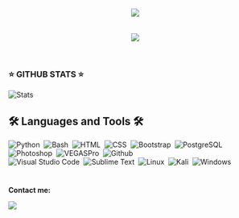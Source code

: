 <h1 align="center"><img src="https://user-images.githubusercontent.com/75953873/111233290-7c961d00-85cb-11eb-982b-1cdfb0396225.png"></h1>
<p align="center">

  <div id="header" align="center">
  <img src="https://komarev.com/ghpvc/?username=R3LI4NT&style=for-the-badge&color=green" alt=""/>

  <a href="https://github.com/DenverCoder1/readme-typing-svg"><img src="https://readme-typing-svg.herokuapp.com?size=14&width=435&color=14FF00&lines=Cuanto+m%C3%A1s+silencioso+te+vuelves%2C+m%C3%A1s+puedes+o%C3%ADr."></a>
</div>
</p>
</br>  

### ⭐ GITHUB STATS ⭐

![Stats](https://github-readme-stats.vercel.app/api?username=r3li4nt&theme=chartreuse-dark&show_icons=true)


## 🛠 Languages and Tools 🛠

![Python](https://img.shields.io/badge/Python-05122A?style=flat&logo=python&logoColor=ffdd54)&nbsp;
![Bash](https://img.shields.io/badge/Bash-05122A?style=flat&logo=gnu-bash&logoColor=89E051)&nbsp;
![HTML](https://img.shields.io/badge/-HTML-05122A?style=flat&logo=HTML5)&nbsp; 
![CSS](https://img.shields.io/badge/-CSS-05122A?style=flat&logo=CSS3&logoColor=1572B6)&nbsp; 
![Bootstrap](https://img.shields.io/badge/-Bootstrap-05122A?style=flat&logo=bootstrap&logoColor=563D7C)&nbsp;
![PostgreSQL](https://img.shields.io/badge/-PostgreSQL-05122A?style=flat&logo=postgresql&logoColor=1572B6)&nbsp; 
![Photoshop](https://img.shields.io/badge/-Photoshop-05122A?style=flat&logo=adobe-photoshop)&nbsp;
![VEGASPro](https://img.shields.io/badge/-VEGASPro-05122A?style=flat&logo=vega)&nbsp;
![Github](https://img.shields.io/badge/-Github-05122A?style=flat&logo=github&logoColor=white)&nbsp; \
![Visual Studio Code](https://img.shields.io/badge/-Visual%20Studio%20Code-05122A?style=flat&logo=visual-studio-code&logoColor=007ACC)&nbsp; 
![Sublime Text](https://img.shields.io/badge/Sublime_Text-05122A?style=flat&logo=sublime-text&logoColor=important)&nbsp;
![Linux](https://img.shields.io/badge/Linux-05122A?style=flat&logo=linux&logoColor=yellow)&nbsp;
![Kali](https://img.shields.io/badge/Kali_Linux-05122A?style=flat&logo=kalilinux&logoColor=white)&nbsp;
![Windows](https://img.shields.io/badge/Windows-05122A?style=flat&logo=windows&logoColor=white)&nbsp;

<h1 align="center"></h1>

**Contact me:**

<img src="https://img.shields.io/badge/R3LI4NT.contact@proton.me-D14836?style=for-the-badge&logo=gmail&logoColor=white" />
